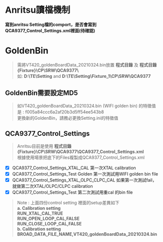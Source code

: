 # Anritsu讀檔機制
**寫到anritsu Setting檔的comport，是否會寫到QCA9377_Control_Settings.xml裡面(待確認)**

    
# GoldenBin
> 需將VT420_goldenBoardData_20210324.bin放置 **程式目錄** 及 **程式目錄\{Fixture}\CP\SRW\QCA9377\\**  
> 如: **D:\TE\Setting** and **D:\TE\Setting\Fixture_1\CP\SRW\QCA9377**

## GoldenBin需要設定MD5
> 如VT420_goldenBoardData_20210324.bin (WIFI golden bin) 的特徵值是 : f005a84ccc6a2af20b3d5ff54ee543b8  
> 更換新的GoldenBin，請務必更換Setting.ini的特徵值

## QCA9377_Control_Settings

> Anritsu目前是使用 **程式目錄\{Fixture}\CP\SRW\QCA9377\QCA9377_Control_Settings.xml**  
> 根據使用場景把底下的Files複製成QCA9377_Control_Settings.xml

- [x] QCA9377_Control_Settings_XTAL_CAL 第一次XTAL calibration
- [x] QCA9377_Control_Settings_Test Golden  第一次測試用WIFI golden bin file
- [x] QCA9377_Control_Settings_XTAL_OLPC_CLPC_CAL  如果第一次測試fail，就做第二次XTAL/OLPC/CLPC calibration
- [x] QCA9377_Control_Settings_Test  第二次測試用重cal 的bin file

> Note : 上面四份control setting 裡面的setup差異如下  
> **a.	Calibration setting**  
> **RUN_XTAL_CAL,TRUE**  
> **RUN_OPEN_LOOP_CAL,FALSE**  
> **RUN_CLOSE_LOOP_CAL,FALSE**  
> **b.	Calibration setting**  
> **BROAD_DATA_FILE_NAME,VT420_goldenBoardData_20210324.bin**  



